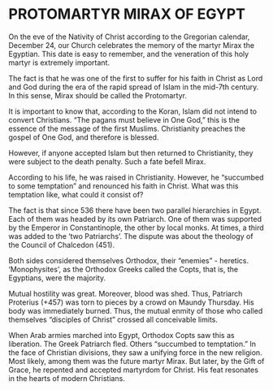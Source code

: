 # PROTOMARTYR MIRAX OF EGYPT

On the eve of the Nativity of Christ according to the Gregorian calendar, December 24, our Church celebrates the memory of the martyr Mirax the Egyptian. This date is easy to remember, and the veneration of this holy martyr is extremely important.

The fact is that he was one of the first to suffer for his faith in Christ as Lord and God during the era of the rapid spread of Islam in the mid-7th century. In this sense, Mirax should be called the Protomartyr.

It is important to know that, according to the Koran, Islam did not intend to convert Christians. “The pagans must believe in One God,” this is the essence of the message of the first Muslims. Christianity preaches the gospel of One God, and therefore is blessed.

However, if anyone accepted Islam but then returned to Christianity, they were subject to the death penalty. Such a fate befell Mirax.

According to his life, he was raised in Christianity. However, he “succumbed to some temptation” and renounced his faith in Christ. What was this temptation like, what could it consist of?

The fact is that since 536 there have been two parallel hierarchies in Egypt. Each of them was headed by its own Patriarch. One of them was supported by the Emperor in Constantinople, the other by local monks. At times, a third was added to the ‘two Patriarchs’. The dispute was about the theology of the Council of Chalcedon (451).

Both sides considered themselves Orthodox, their “enemies” - heretics. ‘Monophysites’, as the Orthodox Greeks called the Copts, that is, the Egyptians, were the majority.

Mutual hostility was great. Moreover, blood was shed. Thus, Patriarch Proterius (+457) was torn to pieces by a crowd on Maundy Thursday. His body was immediately burned. Thus, the mutual enmity of those who called themselves “disciples of Christ” crossed all conceivable limits.

When Arab armies marched into Egypt, Orthodox Copts saw this as liberation. The Greek Patriarch fled. Others “succumbed to temptation.” In the face of Christian divisions, they saw a unifying force in the new religion. Most likely, among them was the future martyr Mirax. But later, by the Gift of Grace, he repented and accepted martyrdom for Christ. His feat resonates in the hearts of modern Christians.
